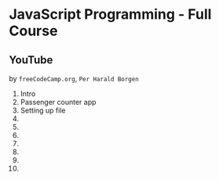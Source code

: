 # JavaScript Programming - Full Course

## YouTube

by `freeCodeCamp.org`, `Per Harald Borgen`

1. Intro
2. Passenger counter app
3. Setting up file
4.
5.
6.
7.
8.
9.
10.